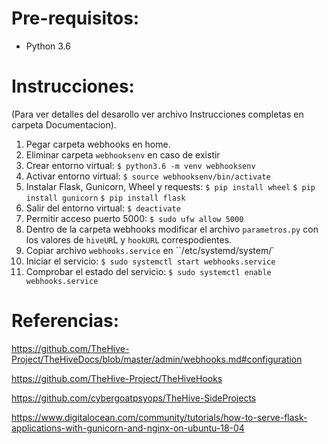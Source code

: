 #  Pre-requisitos:

- Python 3.6

#  Instrucciones:

(Para ver detalles del desarollo ver archivo Instrucciones completas en carpeta Documentacion).

1) Pegar carpeta webhooks en home.
2) Eliminar carpeta `webhooksenv` en caso de existir
3) Crear entorno virtual:
    `$ python3.6 -m venv webhooksenv`
4) Activar entorno virtual:
	`$ source webhooksenv/bin/activate`
5) Instalar Flask, Gunicorn, Wheel y requests:
	`$ pip install wheel`
	`$ pip install gunicorn`
	`$ pip install flask`
7) Salir del entorno virtual:
    `$ deactivate`
7) Permitir acceso puerto 5000:
	`$ sudo ufw allow 5000`
7) Dentro de la carpeta webhooks modificar el archivo `parametros.py` con los valores de `hiveUR`L y `hookURL` correspodientes.
8) Copiar archivo `webhooks.service` en ``/etc/systemd/system/`
9) Iniciar el servicio:
	`$ sudo systemctl start webhooks.service`
10) Comprobar el estado del servicio:
	`$ sudo systemctl enable webhooks.service`

#  Referencias:

https://github.com/TheHive-Project/TheHiveDocs/blob/master/admin/webhooks.md#configuration

https://github.com/TheHive-Project/TheHiveHooks

https://github.com/cybergoatpsyops/TheHive-SideProjects

https://www.digitalocean.com/community/tutorials/how-to-serve-flask-applications-with-gunicorn-and-nginx-on-ubuntu-18-04


